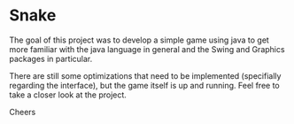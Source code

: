 # Snake

The goal of this project was to develop a simple game using java to get more familiar with the java language in general and
the Swing and Graphics packages in particular. 

There are still some optimizations that need to be implemented (specifially regarding the interface), but the game itself is up and running. Feel free to take a closer look 
at the project.

Cheers
